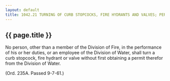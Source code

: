 ---
layout: default 
title: 1042.21 TURNING OF CURB STOPCOCKS, FIRE HYDRANTS AND VALVES; PERMIT REQUIRED.---

{{ page.title }}
----------------

No person, other than a member of the Division of Fire, in the
performance of his or her duties, or an employee of the Division of
Water, shall turn a curb stopcock, fire hydrant or valve without first
obtaining a permit therefor from the Division of Water.

(Ord. 235A. Passed 9-7-61.)
